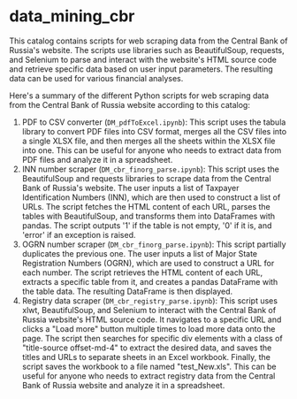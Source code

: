 # data_mining_cbr

This catalog contains scripts for web scraping data from the Central Bank of Russia's website. The scripts use libraries such as BeautifulSoup, requests, and Selenium to parse and interact with the website's HTML source code and retrieve specific data based on user input parameters. The resulting data can be used for various financial analyses.

Here's a summary of the different Python scripts for web scraping data from the Central Bank of Russia website according to this catalog:
1. PDF to CSV converter (```DM_pdfToExcel.ipynb```): This script uses the tabula library to convert PDF files into CSV format, merges all the CSV files into a single XLSX file, and then merges all the sheets within the XLSX file into one. This can be useful for anyone who needs to extract data from PDF files and analyze it in a spreadsheet.
2. INN number scraper (```DM_cbr_finorg_parse.ipynb```): This script uses the BeautifulSoup and requests libraries to scrape data from the Central Bank of Russia's website. The user inputs a list of Taxpayer Identification Numbers (INN), which are then used to construct a list of URLs. The script fetches the HTML content of each URL, parses the tables with BeautifulSoup, and transforms them into DataFrames with pandas. The script outputs '1' if the table is not empty, '0' if it is, and 'error' if an exception is raised.
3. OGRN number scraper (```DM_cbr_finorg_parse.ipynb```): This script partially duplicates the previous one. The user inputs a list of Major State Registration Numbers (OGRN), which are used to construct a URL for each number. The script retrieves the HTML content of each URL, extracts a specific table from it, and creates a pandas DataFrame with the table data. The resulting DataFrame is then displayed.
4. Registry data scraper (```DM_cbr_registry_parse.ipynb```): This script uses xlwt, BeautifulSoup, and Selenium to interact with the Central Bank of Russia website's HTML source code. It navigates to a specific URL and clicks a "Load more" button multiple times to load more data onto the page. The script then searches for specific div elements with a class of "title-source offset-md-4" to extract the desired data, and saves the titles and URLs to separate sheets in an Excel workbook. Finally, the script saves the workbook to a file named "test_New.xls". This can be useful for anyone who needs to extract registry data from the Central Bank of Russia website and analyze it in a spreadsheet.